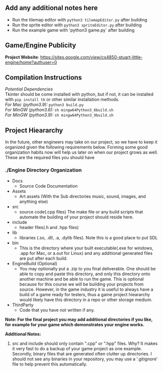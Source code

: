 ## Add any additional notes here

- Run the tilemap editor with `python3 tilemapEditor.py` after building
- Run the sprite editor with `python3 spriteEditor.py` after building
- Run the example game with 'python3 game.py` after building

## Game/Engine Publicity

**Project Website**: https://sites.google.com/view/cs4850-stuart-little-engine/home?authuser=0
## Compilation Instructions
*Potential Dependencies* <br>
Tkinter should be come installed with python, but if not, it can be installed with `pip install tk` or other similar installation methods. <br>
*For Mac (python3.9):* `python3 build.py` <br>
*For MinGW (python3.6):* `sh mingw64Python3_6build.sh`<br>
*For MinGW (python3.9):* `sh mingw64Python3_9build.sh`<br>

## Project Hieararchy

In the future, other engineers may take on our project, so we have to keep it organized given the following requirements below. Forming some good organization habits now will help us later on when our project grows as well. These are the required files you should have 

### ./Engine Directory Organization

- Docs 
    - Source Code Documentation
- Assets
    - Art assets (With the Sub directories music, sound, images, and anything else)
- src
    - source code(.cpp files) The make file or any build scripts that automate the building of your project should reside here.
- include
    - header files(.h and .hpp files)
- lib
    - libraries (.so, .dll, .a, .dylib files). Note this is a good place to put SDL
- bin
    - This is the directory where your built executable(.exe for windows, .app for Mac, or a.out for Linux) and any additional generated files are put after each build.
- EngineBuild (Optional)
    - You may optionally put a .zip to you final deliverable. One should be able to copy and paste this directory, and only this directory onto another machine and be able to run the game. This is optional because for this course we will be building your projects from source. However, in the game industry it is useful to always have a build of a game ready for testers, thus a game project hieararchy would likely have this directory in a repo or other storage medium.
- ThirdParty
    - Code that you have not written if any.

**Note: For the final project you may add additional directories if you like, for example for your game which demonstrates your engine works.** 

**Additional Notes:** 

1. src and include should only contain ".cpp" or ".hpp" files. Why? It makes it very fast to do a backup of your game project as one example. Secondly, binary files that are generated often clutter up directories. I should not see any binaries in your repository, you may use a '.gitignore' file to help prevent this automatically. 
